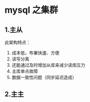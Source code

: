 # mysql 之集群

## 1.主从

此架构特点：

1. 成本低，布署快速、方便
2. 读写分离
3. 还能通过及时增加从库来减少读库压力
4. 主库单点故障
5. 数据一致性问题（同步延迟造成）

## 2.主主
